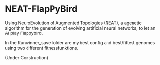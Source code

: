 # NEAT-FlapPyBird

Using NeuroEvolution of Augmented Topologies (NEAT), 
a agenetic algorithm for the generation of evolving artificial neural networks,
to let an AI play Flappybird. 

In the Runwinner_save folder are my best config and best/fittest genomes using two different fitnessfunktions.

(Under Construction)

